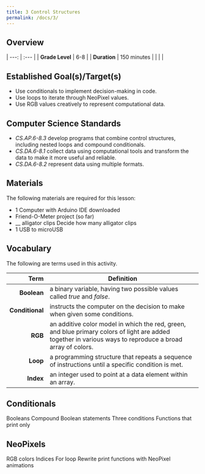 ```yaml
---
title: 3 Control Structures
permalink: /docs/3/
---
```

## Overview

| ---: | :--- |
| **Grade Level** | 6-8 |
| **Duration**  | 150 minutes  |
|   |   |

## Established Goal(s)/Target(s)
- Use conditionals to implement decision-making in code.
- Use loops to iterate through NeoPixel values.
- Use RGB values creatively to represent computational data.

## Computer Science Standards
- *CS.AP.6-8.3* develop programs that combine control structures, including nested loops and compound conditionals.
- *CS.DA.6-8.1* collect data using computational tools and transform the data to make it more useful and reliable.
- *CS.DA.6-8.2* represent data using multiple formats.

## Materials
The following materials are required for this lesson:
- 1 Computer with Arduino IDE downloaded
- Friend-O-Meter project (so far)
- __ alligator clips <span class="todo">Decide how many alligator clips</span>
- 1 USB to microUSB

## Vocabulary
The following are terms used in this activity.

 Term | Definition
 ---: | --
**Boolean**  |  a binary variable, having two possible values called *true* and *false*.
**Conditional**  |  instructs the computer on the decision to make when given some conditions.
**RGB**  |  an additive color model in which the red, green, and blue primary colors of light are added together in various ways to reproduce a broad array of colors.
**Loop**  |  a programming structure that repeats a sequence of instructions until a specific condition is met.
**Index**  | an integer used to point at a data element within an array.

## Conditionals
Booleans
Compound Boolean statements
Three conditions
Functions that print only

## NeoPixels
RGB colors
Indices
For loop
Rewrite print functions with NeoPixel animations
